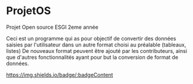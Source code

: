 # ProjetOS
Projet Open source ESGI 2eme année

Ceci est un programme qui as pour objectif de convertir des données saisies par l'utilisateur dans un autre format choisi au préalable (tableaux, listes)
De nouveaux format peuvent être ajouté par les contributeurs, ainsi que d'autres fonctionnalités ayant pour but la conversion de format de données.

https://img.shields.io/badge/:badgeContent

